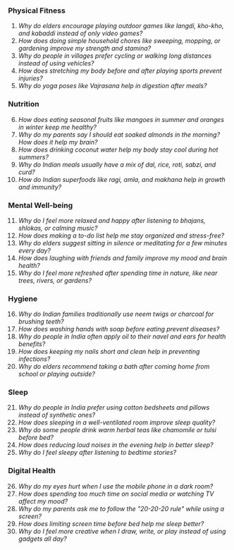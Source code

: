 ### **Physical Fitness**  
1. *Why do elders encourage playing outdoor games like langdi, kho-kho, and kabaddi instead of only video games?*  
2. *How does doing simple household chores like sweeping, mopping, or gardening improve my strength and stamina?*  
3. *Why do people in villages prefer cycling or walking long distances instead of using vehicles?*  
4. *How does stretching my body before and after playing sports prevent injuries?*  
5. *Why do yoga poses like Vajrasana help in digestion after meals?*  

### **Nutrition**  
6. *How does eating seasonal fruits like mangoes in summer and oranges in winter keep me healthy?*  
7. *Why do my parents say I should eat soaked almonds in the morning? How does it help my brain?*  
8. *How does drinking coconut water help my body stay cool during hot summers?*  
9. *Why do Indian meals usually have a mix of dal, rice, roti, sabzi, and curd?*  
10. *How do Indian superfoods like ragi, amla, and makhana help in growth and immunity?*  

### **Mental Well-being**  
11. *Why do I feel more relaxed and happy after listening to bhajans, shlokas, or calming music?*  
12. *How does making a to-do list help me stay organized and stress-free?*  
13. *Why do elders suggest sitting in silence or meditating for a few minutes every day?*  
14. *How does laughing with friends and family improve my mood and brain health?*  
15. *Why do I feel more refreshed after spending time in nature, like near trees, rivers, or gardens?*  

### **Hygiene**  
16. *Why do Indian families traditionally use neem twigs or charcoal for brushing teeth?*  
17. *How does washing hands with soap before eating prevent diseases?*  
18. *Why do people in India often apply oil to their navel and ears for health benefits?*  
19. *How does keeping my nails short and clean help in preventing infections?*  
20. *Why do elders recommend taking a bath after coming home from school or playing outside?*  

### **Sleep**  
21. *Why do people in India prefer using cotton bedsheets and pillows instead of synthetic ones?*  
22. *How does sleeping in a well-ventilated room improve sleep quality?*  
23. *Why do some people drink warm herbal teas like chamomile or tulsi before bed?*  
24. *How does reducing loud noises in the evening help in better sleep?*  
25. *Why do I feel sleepy after listening to bedtime stories?*  

### **Digital Health**  
26. *Why do my eyes hurt when I use the mobile phone in a dark room?*  
27. *How does spending too much time on social media or watching TV affect my mood?*  
28. *Why do my parents ask me to follow the "20-20-20 rule" while using a screen?*  
29. *How does limiting screen time before bed help me sleep better?*  
30. *Why do I feel more creative when I draw, write, or play instead of using gadgets all day?*
